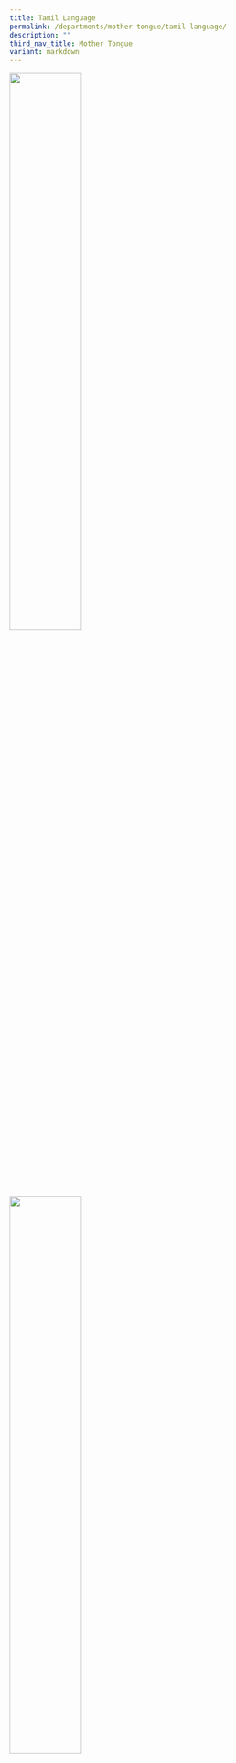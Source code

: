 ```yaml
---
title: Tamil Language
permalink: /departments/mother-tongue/tamil-language/
description: ""
third_nav_title: Mother Tongue
variant: markdown
---
```

<p><img src="/images/2024%20Photos/TL%20Webpage/TL_IMG_4844.jpg" style="width:50%"></p>
<p><img src="/images/2024%20Photos/TL%20Webpage/TL_20230712_130108__1_.jpg" style="width:50%"></p>
<p><img src="/images/2024%20Photos/TL%20Webpage/TL_imgTamil_1.jpg" style="width:50%"></p>

‘யாமறிந்த மொழிகளிலே தமிழ்மொழிபோல்
இனிதாவ தெங்குங் காணோம்’  
          **- மகாகவி சுப்பிரமணிய பாரதியார்**


“The ancient Tamil language is a window into our glorious past and a source of
 inspiration for the future.” <p>– **Subramania Bharathi**</p>

“In the sweetness of our Tamil language, there is beauty and grace.” – **Bharathidasan**


<p><strong>Department:&nbsp;</strong>Tamil Unit (Mother Tongue Department)<br><strong>Vision:&nbsp;</strong>Every child is able to use the Tamil language effectively.<br><strong>Mission:&nbsp;</strong>To nurture passion and love for the Tamil language and the Tamil culture in our students.</p>


<p><strong>Tamil Language Fortnight</strong></p>

Tamil Language Fortnight creates an immersive and meaningful environment for the students to learn and appreciate Tamil Language. It provides platforms with authentic settings for the students to associate and experience the Indian culture. 

Students’ participation in the activities such as Poetry Recitation, Storytelling and Language Activities help to develop their interest and deepen their knowledge in Tamil Language. The fortnight activities help to instill in students the Joy of Learning Tamil Language and knowing its rich tradition and culture.

<p><img src="/images/2024%20Photos/TL%20Webpage/TL_20230712_121013__3_.jpg" style="width:50%"></p><p><img src="/images/2024%20Photos/TL%20Webpage/TL_20230717_115625__2_.jpg" style="width:80%"></p><p><img src="/images/2024%20Photos/TL%20Webpage/TL_20230712_085644__1_.jpg" style="width:80%"></p><p><img src="/images/2024%20Photos/TL%20Webpage/TL_20230712_130208__1_.jpg" style="width:60%"></p><p><img src="/images/2024%20Photos/TL%20Webpage/TL_20230717_141353__2_.jpg" style="width:80%"></p>

இந்த நடவடிக்கைகளால் நான் தமிழ்மொழி பண்பாட்டைப்பற்றி மேலும் தெரிந்துகொண்டேன். <p>– **கிரித்விக் (2 Topaz)**</p>

தமிழ்மொழி விளையாட்டுக்கள் மிகவும் சுவரசியமாக இருந்தன. நான் ஆர்வத்துடன் பங்குகொண்டேன். <p>– **திக்‌ஷா  (4 Sapphire)**</p>

<p><strong>Tamil Language Camps</strong></p>
<p><img src="/images/2024%20Photos/TL%20Webpage/TL_IMG_2836.jpg" style="width:60%"></p>
<p><img src="/images/2024%20Photos/TL%20Webpage/TL_IMG_2832.jpg" style="width:60%"></p>
<p><img src="/images/2024%20Photos/TL%20Webpage/TL_IMG_2823.jpg" style="width:60%"></p>

Cultural camps provide students with more opportunities to speak and learn their Mother Tongue Language in an authentic setting that is rich in the culture. These activities help students to appreciate their roots and learn the rationale and value in the various customary practices.

இந்த முகாமின்போது தமிழர்களின் மரபைப்பற்றி நான் மேலும் தெரிந்துகொண்டேன். <p>–**டேவ்   (5 Topaz)**</p>

<p><strong>Learning Journey to Indian Heritage Centre</strong></p>

The Primary 3 and 4 students went for a learning journey to the Indian Heritage Centre. They understood how the different cultures have shaped Singapore’s multi-cultural heritage and they also recognised the contributions made by the Indian community in the development of Singapore. 

<p><img src="/images/2024%20Photos/TL%20Webpage/TL_PHOTO_2023_08_29_16_13_21_1__2_.jpg" style="width:100%"></p><p><img src="/images/2024%20Photos/TL%20Webpage/TL_PHOTO_2023_08_29_16_13_21__2_.jpg" style="width:100%"></p>

இந்தக் கற்றல் பயணத்தின்வழி சிங்கப்பூரின் வளர்ச்சியில் நம் முன்னோடிகளின்   பங்களிப்பைப்பற்றிப் பல தகவல்களைத் தெரிந்துகொண்டேன். <p>– **சாத்வீக்கா (5 Sapphire)**</p>

<p><strong>Inquiry Based Learning in Tamil</strong></p>

<p><img src="/images/2024%20Photos/TL%20Webpage/TL_IBL_Pic1.jpg" style="width:80%"></p>
<p><img src="/images/2024%20Photos/TL%20Webpage/TL_IBL_Pic2.jpg" style="width:80%"></p>
<p><img src="/images/2024%20Photos/TL%20Webpage/TL_IBL_Pic3.jpg" style="width:80%"></p>

Inquiry Based Learning (IBL) engaged our students in self-directed and collaborative learning. With the authentic learning experience, IBL also promotes critical and inventive thinking skills in our students to solve real-world problems. In Tamil Language lessons, students carry out Inquiry-Based Learning in Tamil on a given topic. 

They gather information and data based on the topic, and discuss with their peers to gain a better understanding. Teachers, as facilitators, provide the platform and guidance for students support them in their learning process. 

இந்த நடவடிக்கையின்மூலம் நம் நாட்டைச் சுத்தமாக வைத்திருக்க வேண்டும் என்று நான் நன்கு புரிந்துகொண்டேன். மேலும் தக்க இணையத்தளங்களுக்கு எவ்வாறு செல்லலாம் என்று நான் மேலும் தெரிந்துகொண்டேன். <p>–  **ரிஷி (4 Sapphire)**</p>



திருக்குறள்
ஒழுக்கம் விழுப்பந் தரலான் ஒழுக்கம் உயிரினும் ஓம்பப் படும்.

<p><img src="/images/2024%20Photos/TL%20Webpage/TL_Image_Thiruvalluvar.jpg" style="width:80%"></p>


**குறள் விளக்கம்**
<p>ஒழுக்கமே எல்லார்க்கும் மேன்மையைத் தருவதாக இருப்பதால், அந்த ஒழுக்கமே உயிரை விடச் சிறந்ததாகப் போற்றப்படும்</p>